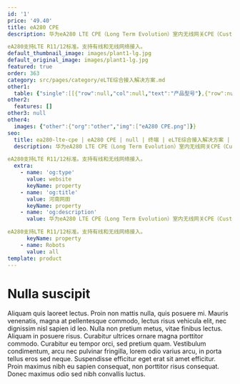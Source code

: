 ```yaml
---
id: '1'
price: '49.40'
title: eA280 CPE
description: 华为eA280 LTE CPE（Long Term Evolution）室内无线网关CPE（Customer Premises Equipment）承担LTE无线广域网数据、本地有线无线局域网数据之间的转换任务，具备回传功能，可独立使用。

eA280支持LTE R11/12标准。支持有线和无线网络接入。
default_thumbnail_image: images/plant1-lg.jpg
default_original_image: images/plant1-lg.jpg
featured: true
order: 363
category: src/pages/category/eLTE综合接入解决方案.md
other1: 
  table: {"single":[[{"row":null,"col":null,"text":"产品型号"},{"row":null,"col":null,"text":"eA280-135"},{"row":null,"col":null,"text":"eA280-204"}],[{"row":null,"col":null,"text":"工作频段"},{"row":null,"col":null,"text":"2,300 MHz to 2,400 MHz (Band 40)\n2,570 MHz to 2,620 MHz (Band 38)\n2,496 MHz to 2,690 MHz (Band 41)\n2,500 MHz to 2,570 MHz (Band 7 UL)\n2,620 MHz to 2,690 MHz (Band 7 DL)\n3,400 MHz to 3,600 MHz (Band 42)\n3,600 MHz to 3,800 MHz (Band 43)"},{"row":null,"col":null,"text":"452.5 MHz to 457.5 MHz (Band 31 UL)\n462.5 MHz to 467.5 MHz (Band 31 DL)"}],[{"row":null,"col":null,"text":"Wi-Fi工作频段"},{"row":null,"col":null,"text":"2.400 GHz to 2.4835 GHz\nWLAN: IEEE 802.11b/g/n"},{"row":null,"col":null,"text":"2.400 GHz to 2.4835 GHz\nWLAN: IEEE 802.11b/g/n"}],[{"row":null,"col":null,"text":"对外接口"},{"row":null,"col":null,"text":"1个power接口\n1个TEL接口（RJ11），1个电话号码\n2个LAN接口（RJ45）\n1个USB 2.0 slave外置接口（用于维护）\n1个USIM卡接口"},{"row":null,"col":null,"text":"1个power接口\n1个TEL接口（RJ11），1个电话号码\n2个LAN接口（RJ45）\n1个USB 2.0 slave外置接口（用于维护）\n1个USIM卡接口"}],[{"row":null,"col":null,"text":"功耗"},{"row":null,"col":null,"text":"< 12W"},{"row":null,"col":null,"text":"< 12W"}],[{"row":null,"col":null,"text":"电源"},{"row":null,"col":null,"text":"AC：100V～240V\nDC：12V/2A"},{"row":null,"col":null,"text":"AC：100V～240V\nDC：12V/2A"}],[{"row":null,"col":null,"text":"尺寸（直径×高）"},{"row":null,"col":null,"text":"95mm × 210mm"},{"row":null,"col":null,"text":"95mm × 210mm"}],[{"row":null,"col":null,"text":"重量"},{"row":null,"col":null,"text":"约530g（不含电源适配器）"},{"row":null,"col":null,"text":"约530g（不含电源适配器）"}]]}
other2:
  features: []
other3: null
other4:
  images: {"other":{"org":"other","img":["eA280 CPE.png"]}}
seo:
  title: ea280-lte-cpe | eA280 CPE | null | 终端 | eLTE综合接入解决方案 | 企业无线
  description: 华为eA280 LTE CPE（Long Term Evolution）室内无线网关CPE（Customer Premises Equipment）承担LTE无线广域网数据、本地有线无线局域网数据之间的转换任务，具备回传功能，可独立使用。

eA280支持LTE R11/12标准。支持有线和无线网络接入。
  extra:
    - name: 'og:type'
      value: website
      keyName: property
    - name: 'og:title'
      value: 河南网田
      keyName: property
    - name: 'og:description'
      value: 华为eA280 LTE CPE（Long Term Evolution）室内无线网关CPE（Customer Premises Equipment）承担LTE无线广域网数据、本地有线无线局域网数据之间的转换任务，具备回传功能，可独立使用。

eA280支持LTE R11/12标准。支持有线和无线网络接入。
      keyName: property
    - name: Robots
      value: all
template: product
---
```


# Nulla suscipit

Aliquam quis laoreet lectus. Proin non mattis nulla, quis posuere mi. Mauris venenatis, magna at pellentesque commodo, lectus risus vehicula elit, nec dignissim nisl sapien id leo. Nulla non pretium metus, vitae finibus lectus. Aliquam in posuere risus. Curabitur ultrices ornare magna porttitor commodo. Curabitur eu tempor orci, sed pretium quam. Vestibulum condimentum, arcu nec pulvinar fringilla, lorem odio varius arcu, in porta tellus eros sed neque. Suspendisse efficitur eget erat sit amet efficitur. Proin maximus nibh eu sapien consequat, non porttitor risus consequat. Donec maximus odio sed nibh convallis luctus.